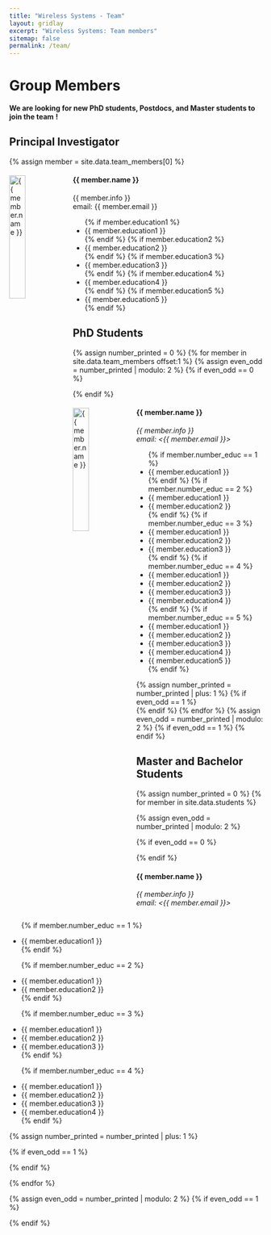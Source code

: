 ```yaml
---
title: "Wireless Systems - Team"
layout: gridlay
excerpt: "Wireless Systems: Team members"
sitemap: false
permalink: /team/
---
```


# Group Members

 **We are  looking for new PhD students, Postdocs, and Master students to join the team** **!**





## Principal Investigator
{% assign member = site.data.team_members[0] %}
<div class="row">
  <div class="col-sm-6 clearfix">
  <img src="{{ site.url }}{{ site.baseurl }}/images/teampic/{{ member.photo }}" class="img-responsive" width="25%" style="float: left" alt="{{ member.name }}" />
  <h4>{{ member.name }}</h4>
  {{ member.info }}<br>
  email: {{ member.email }}
  <ul style="overflow: hidden">
  {% if member.education1 %}<li> {{ member.education1 }} </li>{% endif %}
  {% if member.education2 %}<li> {{ member.education2 }} </li>{% endif %}
  {% if member.education3 %}<li> {{ member.education3 }} </li>{% endif %}
  {% if member.education4 %}<li> {{ member.education4 }} </li>{% endif %}
  {% if member.education5 %}<li> {{ member.education5 }} </li>{% endif %}
    </ul>
  </div>
</div>

## PhD Students
{% assign number_printed = 0 %}
{% for member in site.data.team_members offset:1 %}
{% assign even_odd = number_printed | modulo: 2 %}
{% if even_odd == 0 %}
<div class="row">
{% endif %}
<div class="col-sm-6 clearfix">
  <img src="{{ site.url }}{{ site.baseurl }}/images/teampic/{{ member.photo }}" class="img-responsive" width="25%" style="float: left" alt="{{ member.name }}" />
  <h4>{{ member.name }}</h4>
  <i>{{ member.info }}<br>email: <{{ member.email }}></i>
  <ul style="overflow: hidden">
    {% if member.number_educ == 1 %}
    <li> {{ member.education1 }} </li>
    {% endif %}
    {% if member.number_educ == 2 %}
    <li> {{ member.education1 }} </li>
    <li> {{ member.education2 }} </li>
    {% endif %}
    {% if member.number_educ == 3 %}
    <li> {{ member.education1 }} </li>
    <li> {{ member.education2 }} </li>
    <li> {{ member.education3 }} </li>
    {% endif %}
    {% if member.number_educ == 4 %}
    <li> {{ member.education1 }} </li>
    <li> {{ member.education2 }} </li>
    <li> {{ member.education3 }} </li>
    <li> {{ member.education4 }} </li>
    {% endif %}
    {% if member.number_educ == 5 %}
    <li> {{ member.education1 }} </li>
    <li> {{ member.education2 }} </li>
    <li> {{ member.education3 }} </li>
    <li> {{ member.education4 }} </li>
    <li> {{ member.education5 }} </li>
    {% endif %}
  </ul>
</div>
{% assign number_printed = number_printed | plus: 1 %}
{% if even_odd == 1 %}
</div>
{% endif %}
{% endfor %}
{% assign even_odd = number_printed | modulo: 2 %}
{% if even_odd == 1 %}
</div>
{% endif %}




## Master and Bachelor Students
{% assign number_printed = 0 %}
{% for member in site.data.students %}

{% assign even_odd = number_printed | modulo: 2 %}

{% if even_odd == 0 %}
<div class="row">
{% endif %}

<div class="col-sm-6 clearfix">
  <h4>{{ member.name }}</h4>
  <i>{{ member.info }}<br>email: <{{ member.email }}></i>
  <ul style="overflow: hidden">

  {% if member.number_educ == 1 %}
  <li> {{ member.education1 }} </li>
  {% endif %}

  {% if member.number_educ == 2 %}
  <li> {{ member.education1 }} </li>
  <li> {{ member.education2 }} </li>
  {% endif %}

  {% if member.number_educ == 3 %}
  <li> {{ member.education1 }} </li>
  <li> {{ member.education2 }} </li>
  <li> {{ member.education3 }} </li>
  {% endif %}

  {% if member.number_educ == 4 %}
  <li> {{ member.education1 }} </li>
  <li> {{ member.education2 }} </li>
  <li> {{ member.education3 }} </li>
  <li> {{ member.education4 }} </li>
  {% endif %}

  </ul>
</div>

{% assign number_printed = number_printed | plus: 1 %}

{% if even_odd == 1 %}
</div>
{% endif %}

{% endfor %}

{% assign even_odd = number_printed | modulo: 2 %}
{% if even_odd == 1 %}
</div>
{% endif %}

<!-- 
## Alumni

{% assign number_printed = 0 %}
{% for member in site.data.alumni_members %}

{% assign even_odd = number_printed | modulo: 2 %}

{% if even_odd == 0 %}
<div class="row">
{% endif %}

<div class="col-sm-6 clearfix">
  <img src="{{ site.url }}{{ site.baseurl }}/images/teampic/{{ member.photo }}" class="img-responsive" width="25%" style="float: left" />
  <h4>{{ member.name }}</h4>
  <i>{{ member.duration }} <br> Role: {{ member.info }}</i>
  <ul style="overflow: hidden">

  </ul>
</div>

{% assign number_printed = number_printed | plus: 1 %}

{% if even_odd == 1 %}
</div>
{% endif %}

{% endfor %}

{% assign even_odd = number_printed | modulo: 2 %}
{% if even_odd == 1 %}
</div>
{% endif %} -->

<!-- ## Former visitors, BSc/ MSc students
<div class="row">

<div class="col-sm-4 clearfix">
<h4>Visitors</h4>
{% for member in site.data.alumni_visitors %}
{{ member.name }}
{% endfor %}
</div> -->

<!-- <div class="col-sm-4 clearfix">
<h4>Master students</h4>
{% for member in site.data.alumni_msc %}
{{ member.name }}
{% endfor %}
</div> -->

<!-- <div class="col-sm-4 clearfix">
<h4>Bachelor Students</h4>
{% for member in site.data.alumni_bsc %}
{{ member.name }}
{% endfor %}
</div> -->

<!-- </div> -->


<!-- ## Administrative Support
<a href="mailto:Rijsewijk@Physics.LeidenUniv.nl">Ellie van Rijsewijk</a> is helping us (and other groups) with administration. -->
